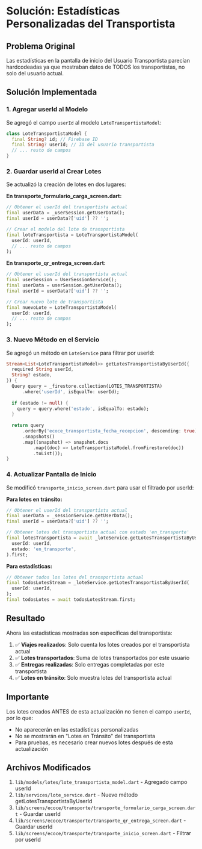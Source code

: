# Solución: Estadísticas Personalizadas del Transportista

## Problema Original
Las estadísticas en la pantalla de inicio del Usuario Transportista parecían hardcodeadas ya que mostraban datos de TODOS los transportistas, no solo del usuario actual.

## Solución Implementada

### 1. Agregar userId al Modelo
Se agregó el campo `userId` al modelo `LoteTransportistaModel`:

```dart
class LoteTransportistaModel {
  final String? id; // Firebase ID
  final String? userId; // ID del usuario transportista
  // ... resto de campos
}
```

### 2. Guardar userId al Crear Lotes
Se actualizó la creación de lotes en dos lugares:

**En transporte_formulario_carga_screen.dart:**
```dart
// Obtener el userId del transportista actual
final userData = _userSession.getUserData();
final userId = userData?['uid'] ?? '';

// Crear el modelo del lote de transportista
final loteTransportista = LoteTransportistaModel(
  userId: userId,
  // ... resto de campos
);
```

**En transporte_qr_entrega_screen.dart:**
```dart
// Obtener el userId del transportista actual
final userSession = UserSessionService();
final userData = userSession.getUserData();
final userId = userData?['uid'] ?? '';

// Crear nuevo lote de transportista
final nuevoLote = LoteTransportistaModel(
  userId: userId,
  // ... resto de campos
);
```

### 3. Nuevo Método en el Servicio
Se agregó un método en `LoteService` para filtrar por userId:

```dart
Stream<List<LoteTransportistaModel>> getLotesTransportistaByUserId({
  required String userId,
  String? estado,
}) {
  Query query = _firestore.collection(LOTES_TRANSPORTISTA)
      .where('userId', isEqualTo: userId);
  
  if (estado != null) {
    query = query.where('estado', isEqualTo: estado);
  }
  
  return query
      .orderBy('ecoce_transportista_fecha_recepcion', descending: true)
      .snapshots()
      .map((snapshot) => snapshot.docs
          .map((doc) => LoteTransportistaModel.fromFirestore(doc))
          .toList());
}
```

### 4. Actualizar Pantalla de Inicio
Se modificó `transporte_inicio_screen.dart` para usar el filtrado por userId:

**Para lotes en tránsito:**
```dart
// Obtener el userId del transportista actual
final userData = _sessionService.getUserData();
final userId = userData?['uid'] ?? '';

// Obtener lotes del transportista actual con estado 'en_transporte'
final lotesTransportista = await _loteService.getLotesTransportistaByUserId(
  userId: userId,
  estado: 'en_transporte',
).first;
```

**Para estadísticas:**
```dart
// Obtener todos los lotes del transportista actual
final todosLotesStream = _loteService.getLotesTransportistaByUserId(
  userId: userId,
);
final todosLotes = await todosLotesStream.first;
```

## Resultado

Ahora las estadísticas mostradas son específicas del transportista:
1. ✅ **Viajes realizados**: Solo cuenta los lotes creados por el transportista actual
2. ✅ **Lotes transportados**: Suma de lotes transportados por este usuario
3. ✅ **Entregas realizadas**: Solo entregas completadas por este transportista
4. ✅ **Lotes en tránsito**: Solo muestra lotes del transportista actual

## Importante

Los lotes creados ANTES de esta actualización no tienen el campo `userId`, por lo que:
- No aparecerán en las estadísticas personalizadas
- No se mostrarán en "Lotes en Tránsito" del transportista
- Para pruebas, es necesario crear nuevos lotes después de esta actualización

## Archivos Modificados

1. `lib/models/lotes/lote_transportista_model.dart` - Agregado campo userId
2. `lib/services/lote_service.dart` - Nuevo método getLotesTransportistaByUserId
3. `lib/screens/ecoce/transporte/transporte_formulario_carga_screen.dart` - Guardar userId
4. `lib/screens/ecoce/transporte/transporte_qr_entrega_screen.dart` - Guardar userId
5. `lib/screens/ecoce/transporte/transporte_inicio_screen.dart` - Filtrar por userId